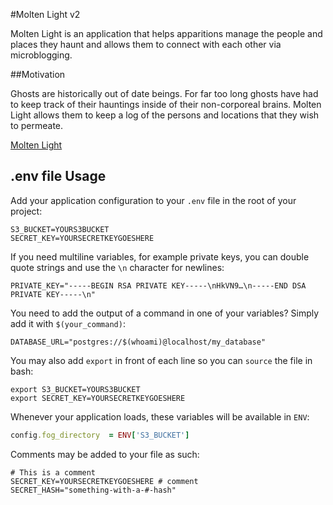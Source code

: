#Molten Light v2

Molten Light is an application that helps apparitions manage the people and places they haunt and allows them to connect with each other via microblogging.

##Motivation

Ghosts are historically out of date beings. For far too long ghosts have had to keep track of their hauntings inside of their non-corporeal brains. Molten Light allows them to keep a log of the persons and locations that they wish to permeate.

[Molten Light](https://murmuring-reaches-90474.herokuapp.com/)

## .env file Usage

Add your application configuration to your `.env` file in the root of your project:

```shell
S3_BUCKET=YOURS3BUCKET
SECRET_KEY=YOURSECRETKEYGOESHERE
```

If you need multiline variables, for example private keys, you can double quote strings and use the `\n` character for newlines:

```shell
PRIVATE_KEY="-----BEGIN RSA PRIVATE KEY-----\nHkVN9…\n-----END DSA PRIVATE KEY-----\n"
```

You need to add the output of a command in one of your variables? Simply add it with `$(your_command)`:
```shell
DATABASE_URL="postgres://$(whoami)@localhost/my_database"
```

You may also add `export` in front of each line so you can `source` the file in bash:

```shell
export S3_BUCKET=YOURS3BUCKET
export SECRET_KEY=YOURSECRETKEYGOESHERE
```

Whenever your application loads, these variables will be available in `ENV`:

```ruby
config.fog_directory  = ENV['S3_BUCKET']
```

Comments may be added to your file as such:

```shell
# This is a comment
SECRET_KEY=YOURSECRETKEYGOESHERE # comment
SECRET_HASH="something-with-a-#-hash"